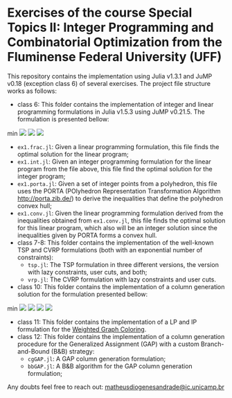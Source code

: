 # Exercises of the course Special Topics II: Integer Programming and Combinatorial Optimization from the Fluminense Federal University (UFF)

This repository contains the implementation using Julia v1.3.1 and JuMP v0.18 (exception class 6) of several exercises.
The project file structure works as follows:

* class 6: This folder contains the implementation of integer and linear programming formulations in Julia v1.5.3 using JuMP v0.21.5. The formulation is presented bellow:

min <img src="https://render.githubusercontent.com/render/math?math=\sum_{i = 1}^n d_i x_i \quad (1)">
<img src="https://render.githubusercontent.com/render/math?math=\sum_{i = 1}^n i x_i \leqslant n \quad (2)">
<img src="https://render.githubusercontent.com/render/math?math=0 \leqslant x_i \leqslant 1 \quad \forall i \in \{1, ..., n\} \quad (3)">
  * ```ex1.frac.jl```: Given a linear programming formulation, this file finds the optimal solution for the linear program;
  * ```ex1.int.jl```: Given an integer programming formulation for the linear program from the file above, this file find the optimal solution for the integer program;
  * ```ex1.porta.jl```: Given a set of integer points from a polyhedron, this file uses the PORTA (POlyhedron Representation Transformation Algorithm http://porta.zib.de/) to derive the inequalities that define the polyhedron convex hull;
  * ```ex1.conv.jl```: Given the linear programming formulation derived from the inequalities obtained from ```ex1.conv.jl```, this file finds the optimal solution for this linear program, which also will be an integer solution since the inequalities given by PORTA forms a convex hull. 
* class 7-8: This folder contains the implementation of the well-known TSP and CVRP formulations (both with an exponential number of constraints):  
  * ```tsp.jl```: The TSP formulation in three different versions, the version with lazy constraints, user cuts, and both;
  * ```vrp.jl```: The CVRP formulation with lazy constraints and user cuts.
* class 10: This folder contains the implementation of a column generation solution for the formulation presented bellow:

min <img src="https://render.githubusercontent.com/render/math?math=x_1 + 2 x_2 \quad (1)">
<img src="https://render.githubusercontent.com/render/math?math=x_1 + 2 x_2 + 3 x_3 \geqslant 4 \quad (2)">
<img src="https://render.githubusercontent.com/render/math?math=3 x_1 + x_2 + 3 x_3 \leqslant 5 \quad (3)">
<img src="https://render.githubusercontent.com/render/math?math=0 \leqslant x_i \leqslant 1 \quad \forall i \in \{1, ..., 3\} \quad (4)">
* class 11: This folder contains the implementation of a LP and IP formulation for the [Weighted Graph Coloring](https://arxiv.org/abs/0908.2375).
* class 12: This folder contains the implementation of a column generation procedure for the Generalized Assignment (GAP) with a custom Branch-and-Bound (B&B) strategy:
  * ```cgGAP.jl```: A GAP column generation formulation;
  * ```bbGAP.jl```: A B&B  algorithm for the GAP column generation formulation;

Any doubts feel free to reach out: matheusdiogenesandrade@ic.unicamp.br

